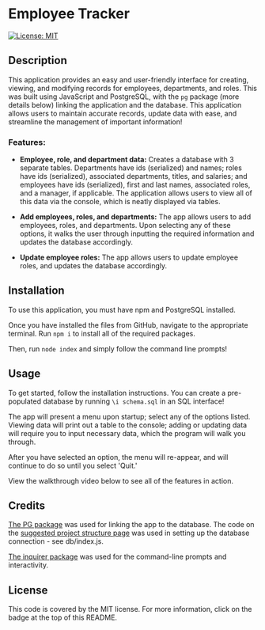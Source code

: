 # Employee Tracker

[![License: MIT](https://img.shields.io/badge/License-MIT-yellow.svg)](https://opensource.org/licenses/MIT)


## Description

This application provides an easy and user-friendly interface for creating, viewing, and modifying records for employees, departments, and roles. This was built using JavaScript and PostgreSQL, with the `pg` package (more details below) linking the application and the database. This application allows users to maintain accurate records, update data with ease, and streamline the management of important information!

### Features:
- **Employee, role, and department data:** Creates a database with 3 separate tables. Departments have ids (serialized) and names; roles have ids (serialized), associated departments, titles, and salaries; and employees have ids (serialized), first and last names, associated roles, and a manager, if applicable. The application allows users to view all of this data via the console, which is neatly displayed via tables.

- **Add employees, roles, and departments:** The app allows users to add employees, roles, and departments. Upon selecting any of these options, it walks the user through inputting the required information and updates the database accordingly.

- **Update employee roles:** The app allows users to update employee roles, and updates the database accordingly.

## Installation

To use this application, you must have npm and PostgreSQL installed. 

Once you have installed the files from GitHub, navigate to the appropriate terminal. Run `npm i` to install all of the required packages. 

Then, run `node index` and simply follow the command line prompts!

## Usage

To get started, follow the installation instructions. You can create a pre-populated database by running `\i schema.sql` in an SQL interface!

The app will present a menu upon startup; select any of the options listed. Viewing data will print out a table to the console; adding or updating data will require you to input necessary data, which the program will walk you through.

After you have selected an option, the menu will re-appear, and will continue to do so until you select 'Quit.'

View the walkthrough video below to see all of the features in action.

## Credits

[The PG package](https://www.npmjs.com/package/pg) was used for linking the app to the database. The code on the [suggested project structure page](https://node-postgres.com/guides/project-structure) was used in setting up the database connection - see db/index.js.

[The inquirer package](https://www.npmjs.com/package/inquirer) was used for the command-line prompts and interactivity.

## License

This code is covered by the MIT license. For more information, click on the badge at the top of this README.